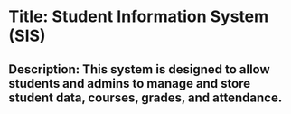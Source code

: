 # Title: Student Information System (SIS)
## Description: This system is designed to allow students and admins to manage and store student data, courses, grades, and attendance.
